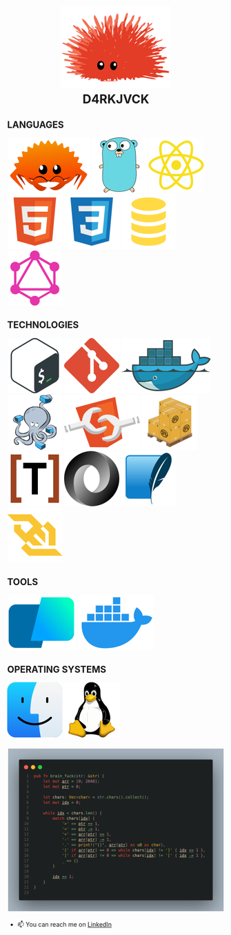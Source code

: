 <h1 align=center >
  <img alt="Ferris" src="./icons/unsafe.svg">
  <br>
  D4RKJVCK
</h1>

## LANGUAGES

[![RUST](./icons/ferris.svg)](https://www.rust-lang.org)
[![GO](./icons/gopher.svg)](https://go.dev)
[![JAVASCRIPT](icons/javascript.svg)](https://developer.mozilla.org/en-US/docs/Web/JavaScript)
[![HTML5](./icons/html.svg)]()
[![CSS3](./icons/css.svg)]()
[![SQL](./icons/sql.svg)]()
[![GRAPHQL](./icons/graphql.svg)]()

## TECHNOLOGIES

[![BASH](./icons/bash.svg)]()
[![GIT](./icons/git.svg)]()
[![DOCKER](./icons/docker.svg)](https://www.docker.com/)
[![COMPOSE](./icons/compose.svg)](https://www.docker.com/)
[![WEBCOMPONENTS](./icons/components.svg)]()
[![CARGO](./icons/cargo.svg)]()
[![TOML](./icons/toml.svg)]()
[![JSON](./icons/json.svg)]()
[![SQLITE](./icons/sqlite.svg)]()
[![WEBSOCKET](./icons/websocket.svg)]()

## TOOLS
[![WARP](./icons/warp.svg)]()
[![DESKTOP](./icons/desktop.svg)]()

## OPERATING SYSTEMS

[![MACOS](./icons/macos.svg)]()
[![LINUX](./icons/linux.svg)]()

<h3 align=center>
  <img alt="brain_fuck" src="./brain_fuck.png" width="500px">
</h3>

- 📫 You can reach me on [LinkedIn](https://www.linkedin.com/in/d4rkjvck)
